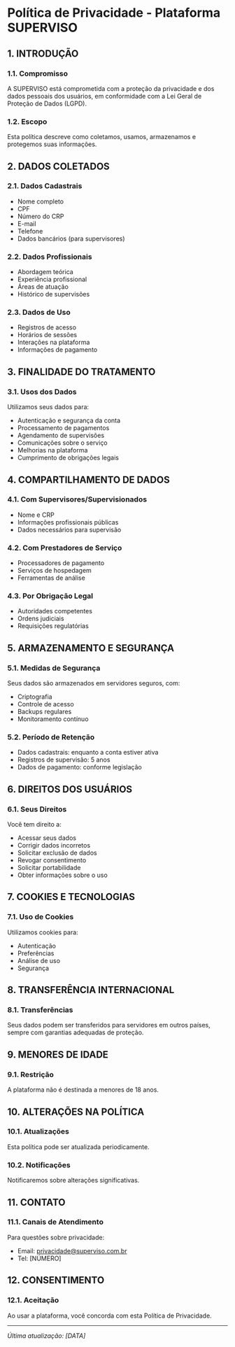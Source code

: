 # Política de Privacidade - Plataforma SUPERVISO

## 1. INTRODUÇÃO

### 1.1. Compromisso
A SUPERVISO está comprometida com a proteção da privacidade e dos dados pessoais dos usuários, em conformidade com a Lei Geral de Proteção de Dados (LGPD).

### 1.2. Escopo
Esta política descreve como coletamos, usamos, armazenamos e protegemos suas informações.

## 2. DADOS COLETADOS

### 2.1. Dados Cadastrais
- Nome completo
- CPF
- Número do CRP
- E-mail
- Telefone
- Dados bancários (para supervisores)

### 2.2. Dados Profissionais
- Abordagem teórica
- Experiência profissional
- Áreas de atuação
- Histórico de supervisões

### 2.3. Dados de Uso
- Registros de acesso
- Horários de sessões
- Interações na plataforma
- Informações de pagamento

## 3. FINALIDADE DO TRATAMENTO

### 3.1. Usos dos Dados
Utilizamos seus dados para:
- Autenticação e segurança da conta
- Processamento de pagamentos
- Agendamento de supervisões
- Comunicações sobre o serviço
- Melhorias na plataforma
- Cumprimento de obrigações legais

## 4. COMPARTILHAMENTO DE DADOS

### 4.1. Com Supervisores/Supervisionados
- Nome e CRP
- Informações profissionais públicas
- Dados necessários para supervisão

### 4.2. Com Prestadores de Serviço
- Processadores de pagamento
- Serviços de hospedagem
- Ferramentas de análise

### 4.3. Por Obrigação Legal
- Autoridades competentes
- Ordens judiciais
- Requisições regulatórias

## 5. ARMAZENAMENTO E SEGURANÇA

### 5.1. Medidas de Segurança
Seus dados são armazenados em servidores seguros, com:
- Criptografia
- Controle de acesso
- Backups regulares
- Monitoramento contínuo

### 5.2. Período de Retenção
- Dados cadastrais: enquanto a conta estiver ativa
- Registros de supervisão: 5 anos
- Dados de pagamento: conforme legislação

## 6. DIREITOS DOS USUÁRIOS

### 6.1. Seus Direitos
Você tem direito a:
- Acessar seus dados
- Corrigir dados incorretos
- Solicitar exclusão de dados
- Revogar consentimento
- Solicitar portabilidade
- Obter informações sobre o uso

## 7. COOKIES E TECNOLOGIAS

### 7.1. Uso de Cookies
Utilizamos cookies para:
- Autenticação
- Preferências
- Análise de uso
- Segurança

## 8. TRANSFERÊNCIA INTERNACIONAL

### 8.1. Transferências
Seus dados podem ser transferidos para servidores em outros países, sempre com garantias adequadas de proteção.

## 9. MENORES DE IDADE

### 9.1. Restrição
A plataforma não é destinada a menores de 18 anos.

## 10. ALTERAÇÕES NA POLÍTICA

### 10.1. Atualizações
Esta política pode ser atualizada periodicamente.

### 10.2. Notificações
Notificaremos sobre alterações significativas.

## 11. CONTATO

### 11.1. Canais de Atendimento
Para questões sobre privacidade:
- Email: privacidade@superviso.com.br
- Tel: [NÚMERO]

## 12. CONSENTIMENTO

### 12.1. Aceitação
Ao usar a plataforma, você concorda com esta Política de Privacidade.

---

*Última atualização: [DATA]* 